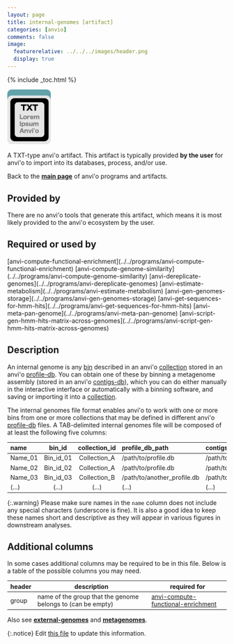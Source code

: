 ```yaml
---
layout: page
title: internal-genomes [artifact]
categories: [anvio]
comments: false
image:
  featurerelative: ../../../images/header.png
  display: true
---
```



{% include _toc.html %}


<img src="../../images/icons/TXT.png" alt="TXT" style="width:100px; border:none" />

A TXT-type anvi'o artifact. This artifact is typically provided **by the user** for anvi'o to import into its databases, process, and/or use.

Back to the **[main page](../../)** of anvi'o programs and artifacts.

## Provided by


There are no anvi'o tools that generate this artifact, which means it is most likely provided to the anvi'o ecosystem by the user.


## Required or used by


<p style="text-align: left" markdown="1"><span class="artifact-r">[anvi-compute-functional-enrichment](../../programs/anvi-compute-functional-enrichment)</span> <span class="artifact-r">[anvi-compute-genome-similarity](../../programs/anvi-compute-genome-similarity)</span> <span class="artifact-r">[anvi-dereplicate-genomes](../../programs/anvi-dereplicate-genomes)</span> <span class="artifact-r">[anvi-estimate-metabolism](../../programs/anvi-estimate-metabolism)</span> <span class="artifact-r">[anvi-gen-genomes-storage](../../programs/anvi-gen-genomes-storage)</span> <span class="artifact-r">[anvi-get-sequences-for-hmm-hits](../../programs/anvi-get-sequences-for-hmm-hits)</span> <span class="artifact-r">[anvi-meta-pan-genome](../../programs/anvi-meta-pan-genome)</span> <span class="artifact-r">[anvi-script-gen-hmm-hits-matrix-across-genomes](../../programs/anvi-script-gen-hmm-hits-matrix-across-genomes)</span></p>


## Description

An internal genome is any <span class="artifact-n">[bin](/software/anvio/help/main/artifacts/bin)</span> described in an anvi'o <span class="artifact-n">[collection](/software/anvio/help/main/artifacts/collection)</span> stored in an anvi'o <span class="artifact-n">[profile-db](/software/anvio/help/main/artifacts/profile-db)</span>. You can obtain one of these by binning a metagenome assembly (stored in an anvi'o <span class="artifact-n">[contigs-db](/software/anvio/help/main/artifacts/contigs-db)</span>), which you can do either manually in the interactive interface or automatically with a binning software, and saving or importing it into a <span class="artifact-n">[collection](/software/anvio/help/main/artifacts/collection)</span>.

The internal genomes file format enables anvi'o to work with one or more bins from one or more collections that may be defined in different anvi'o <span class="artifact-n">[profile-db](/software/anvio/help/main/artifacts/profile-db)</span> files. A TAB-delimited internal genomes file will be composed of at least the following five columns:

|name|bin_id|collection_id|profile_db_path|contigs_db_path|
|:--|:--:|:--:|:--|:--|
|Name_01|Bin_id_01|Collection_A|/path/to/profile.db|/path/to/contigs.db|
|Name_02|Bin_id_02|Collection_A|/path/to/profile.db|/path/to/contigs.db|
|Name_03|Bin_id_03|Collection_B|/path/to/another_profile.db|/path/to/another/contigs.db|
|(...)|(...)|(...)|(...)|(...)|

{:.warning}
Please make sure names in the `name` column does not include any special characters (underscore is fine). It is also a good idea to keep these names short and descriptive as they will appear in various figures in downstream analyses.

## Additional columns

In some cases additional columns may be required to be in this file. Below is a table of the possible columns you may need.

| header | description | required for |
|----|----|----|
| group | name of the group that the genome belongs to (can be empty) | <span class="artifact-n">[anvi-compute-functional-enrichment](/software/anvio/help/main/programs/anvi-compute-functional-enrichment)</span> |

Also see **<span class="artifact-n">[external-genomes](/software/anvio/help/main/artifacts/external-genomes)</span>** and **<span class="artifact-n">[metagenomes](/software/anvio/help/main/artifacts/metagenomes)</span>**.


{:.notice}
Edit [this file](https://github.com/merenlab/anvio/tree/master/anvio/docs/artifacts/internal-genomes.md) to update this information.

